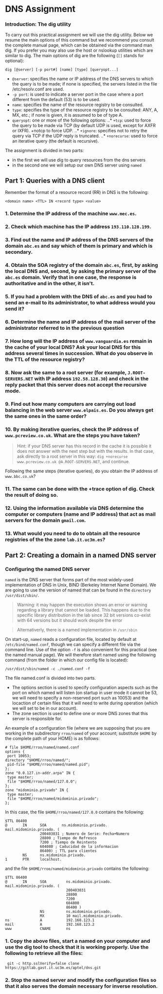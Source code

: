 # DNS Assignment 

### Introduction: The dig utility
To carry out this practical assignment we will use the dig utility. Below we resume the main options of
this command but we recommend you consult the complete manual page, which can be obtained via the
command man dig. If you prefer you may also use the host or nslookup utilities which are similar to dig.
The main options of dig are the following  (`[]` stands for optional):
```
dig [@server] [-p port#] [name] [type] [queryopt...] 
```
* `@server`:  specifies the name or IP address of the DNS servers to which the query is to be made; if none is specified, the servers listed in the file /etc/resolv.conf are used. 
* `-p port`: is used to indicate a server port in the case where a port different from the default (53) is to be used. 
* `name`:  specifies the name of the resource registry to be consulted. 
* `type`: specifies the type of the resource registry to be consulted: ANY, A, MX, etc.; if none is given, it is assumed to be of type A. 
* `queryopt`:  one or more of the following options:
..* `+tcp`: used to force the query to be made via TCP (by default UDP is used, except for AXFR or IXFR).  +notcp to force UDP. 
..* `+ignore`:  specifies not to retry the query via TCP if the UDP reply is truncated. 
..* `+norecurse`: used to force an iterative query (the default is recursive). 

The assignment is divided in two parts:
* in the first we will use dig to query resources from the dns servers
* in the second one we will setup our own DNS server using `named`

## Part 1: Queries with a DNS client

Remember the format of a resource record (RR) in DNS is the following:

```
<domain name> <TTL> IN <record type> <value> 
```

### 1. Determine the IP address of the machine `www.mec.es`. 

### 2. Check which machine has the IP address `193.110.128.199`. 

### 3. Find out the name and IP address of the DNS servers of the domain `abc.es` and say which of them is primary and which is secondary. 

### 4. Obtain the SOA registry of the domain `abc.es`, first, by asking the local DNS and, second, by asking the primary server of the `abc.es` domain. Verify that in one case, the response is authoritative and in the other, it isn't. 

### 5. If you had a problem with the DNS of `abc.es` and you had to send an e-mail to its administrator, to what address would you send it? 

### 6. Determine the name and IP address of the mail server of the administrator referred to in the previous question

### 7. How long will the IP address of `www.vanguardia.es` remain in the cache of your local DNS? Ask your local DNS for this address several times in succession. What do you observe in the TTL of the resource registry? 

### 8. Now ask the same to a root server (for example, `J.ROOT-SERVERS.NET` with IP address `192.58.128.30`) and check in the reply packet that this server does not accept the recursive mode. 

### 9. Find out how many computers are carrying out load balancing in the web server `www.elpais.es`. Do you always get the same ones in the same order? 

### 10. By making iterative queries, check the IP address of `www.pcreview.co.uk`. What are the steps you have taken? 

> Hint: if your DNS server has this record in the cache it is possible it does not answer with the next step but with the results. In that case, ask directly to a root server in this way: `dig +norecurse www.pcreview.co.uk @A.ROOT-SERVERS.NET`, and continue. 

Following the same steps (iterative queries), do you obtain the IP address of `www.bbc.co.uk`? 


### 11. The same can be done with the +trace option of dig. Check the result of doing so. 

### 12. Using the information available via DNS determine the computer or computers (name and IP address) that act as mail servers for the domain `gmail.com`.

### 13. What would you need to do to obtain all the resource registries of the the zone `lab.it.uc3m.es`? 

## Part 2: Creating a domain in a named DNS server 

### Configuring the named DNS server

`named`  is the DNS server that forms part of the most widely-used implementation of DNS in Unix, BIND
(Berkeley Internet Name Domain). We are going to use the version of named that can be found in the
`directory /usr/dist/sbin/`.

> Warning: it may happen the execution shows an error or warning regarding a library that cannot be loaded. This happens due to the specific library distribution in the lab since 32 bit versions co-exist with 64 versions but it should work despite the error

> Alternativerly, there is a named implementation in `/usr/sbin`

On start-up, `named`  reads a configuration file, located by default at `/etc/bind/named.conf`, though we can specify a different file via the command line. Use of the option `-f` is also convenient for this practical (see
the named manual page). We will therefore start named using the following command (from the folder  in which our config file is located): 

```
/usr/dist/sbin/named -c ./named.conf -f
```

The file named.conf is divided into two parts. 

* The options section is used to specify configuration aspects such as the port on which named will listen
(on startup in user mode it cannot be 53, we will need to specify a non-reserved port such as 10053)
and the locaction of certain files that it will need to write during operation (which we will set to be in our
account). 
* The zone section is used to define one or more DNS zones that this server is responsible for.

An example of a configuration file (where we are supposing that you are working in the subdirectory `rroo/named` of your account; substitute `$HOME` by the complete path of your HOME) is as follows: 

```
# file $HOME/rroo/named/named.conf
options {
 port 10053;
directory "$HOME/rroo/named/";
 pid-file "$HOME/rroo/named/named.pid";
};
zone "0.0.127.in-addr.arpa" IN {
 type master;
 file "$HOME/rroo/named/127.0.0";
};
zone "midominio.privado" IN {
 type master;
 file "$HOME/rroo/named/midominio.privado";
};
```
In this case, the file `$HOME/rroo/named/127.0.0` contains the following: 

```
$TTL 86400
@       IN      SOA       ns.midominio.privado.       mail.midominio.privado. (
                200403031 ; Numero de Serie: Fecha+Numero
                28800 ; Tiempo de Refresco
                7200 ; Tiempo de Reintento
                604080 ; Caducidad de la informacion
                86400) ; TTL para clientes
        NS      ns.midominio.privado.
1       PTR     localhost.

```

and the file `$HOME/rroo/named/midominio.privado` contains the following: 
```
$TTL 86400
@       IN      SOA         ns.midominio.privado.       mail.midominio.privado. (
                            200403031
                            28800
                            7200
                            604800
                            86400 )
                NS          ns.midominio.privado.
                MX          10 mail.midominio.privado.
ns              A           192.168.123.1
mail            A           192.168.123.2
www             CNAME       ns
```
### 1. Copy the above files, start a named on your computer and use the dig tool to check that it is working properly. Use the following to retrieve all the files:
```
 git -c http.sslVerify=false clone https://gitlab.gast.it.uc3m.es/aptel/dns.git
```
### 2. Stop the named server and modify the configuration files so that it also serves the domain necessary for inverse resolution. 
